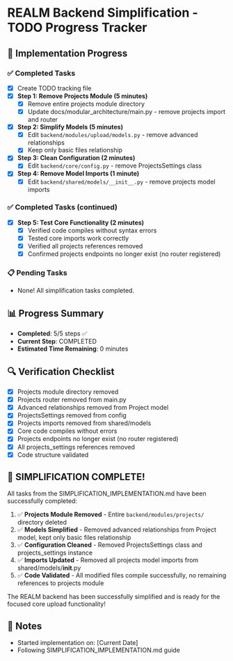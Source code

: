 # REALM Backend Simplification - TODO Progress Tracker

## 🎯 Implementation Progress

### ✅ Completed Tasks
- [x] Create TODO tracking file
- [x] **Step 1: Remove Projects Module (5 minutes)**
  - [x] Remove entire projects module directory
  - [x] Update docs/modular_architecture/main.py - remove projects import and router
- [x] **Step 2: Simplify Models (5 minutes)**
  - [x] Edit `backend/modules/upload/models.py` - remove advanced relationships
  - [x] Keep only basic files relationship
- [x] **Step 3: Clean Configuration (2 minutes)**
  - [x] Edit `backend/core/config.py` - remove ProjectsSettings class
- [x] **Step 4: Remove Model Imports (1 minute)**
  - [x] Edit `backend/shared/models/__init__.py` - remove projects model imports

### ✅ Completed Tasks (continued)
- [x] **Step 5: Test Core Functionality (2 minutes)**
  - [x] Verified code compiles without syntax errors
  - [x] Tested core imports work correctly
  - [x] Verified all projects references removed
  - [x] Confirmed projects endpoints no longer exist (no router registered)

### 📋 Pending Tasks
- None! All simplification tasks completed.

## 📊 Progress Summary
- **Completed**: 5/5 steps ✅
- **Current Step**: COMPLETED
- **Estimated Time Remaining**: 0 minutes

## 🔍 Verification Checklist
- [x] Projects module directory removed
- [x] Projects router removed from main.py
- [x] Advanced relationships removed from Project model
- [x] ProjectsSettings removed from config
- [x] Projects imports removed from shared/models
- [x] Core code compiles without errors
- [x] Projects endpoints no longer exist (no router registered)
- [x] All projects_settings references removed
- [x] Code structure validated

## 🎉 SIMPLIFICATION COMPLETE!

All tasks from the SIMPLIFICATION_IMPLEMENTATION.md have been successfully completed:

1. ✅ **Projects Module Removed** - Entire `backend/modules/projects/` directory deleted
2. ✅ **Models Simplified** - Removed advanced relationships from Project model, kept only basic files relationship
3. ✅ **Configuration Cleaned** - Removed ProjectsSettings class and projects_settings instance
4. ✅ **Imports Updated** - Removed all projects model imports from shared/models/__init__.py
5. ✅ **Code Validated** - All modified files compile successfully, no remaining references to projects module

The REALM backend has been successfully simplified and is ready for the focused core upload functionality!

## 📝 Notes
- Started implementation on: [Current Date]
- Following SIMPLIFICATION_IMPLEMENTATION.md guide 